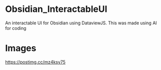 # Obsidian_InteractableUI
An interactable UI for Obsidian using DataviewJS. This was made using AI for coding


# Images
https://postimg.cc/mz4ksy75
